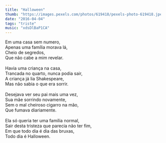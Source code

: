 ```yaml
---
title: "Halloween"
thumb: "https://images.pexels.com/photos/619418/pexels-photo-619418.jpeg"
date: "2016-04-04"
tags: "triste"
music: "xdsDlBaP1CA"
---
```

Em uma casa sem numero,  
Apenas uma família morava lá,  
Cheio de segredos,  
Que não cabe a mim revelar.  
<br />
Havia uma criança na casa,  
Trancada no quarto, nunca podia sair,   
A criança já lia Shakespeare,  
Mas não sabia o que era sorrir.  
<br />
Desejava ver seu pai mais uma vez,  
Sua mãe sorrindo novamente,  
Sem o mal cheiroso cigarro na mão,  
Que fumava diariamente.  
<br />
Ela só queria ter uma família normal,  
Sair desta tristeza que parecia não ter fim,  
Em que todo dia é dia das bruxas,  
Todo dia é Halloween.  